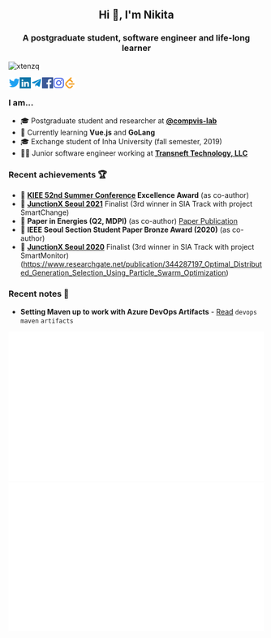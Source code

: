 <h2 align="center">Hi 👋, I'm Nikita</h2>
<h3 align="center">A postgraduate student, software engineer and life-long learner</h3>

<p align="left"> <img src="https://komarev.com/ghpvc/?username=xtenzq&label=Profile%20views&color=0e75b6&style=flat" alt="xtenzq" /> </p>

<a href="https://twitter.com/xtenzq" target="blank"><img align="left" src="icons/twitter.svg" alt="xtenzq" width="22px" /></a>
<a href="https://linkedin.com/in/xtenzq" target="blank"><img align="left" src="icons/linkedin.svg" alt="xtenzq" width="22px" /></a>
  <a href="https://t.me/nrusetski">
  <img align="left" alt="Nikita's Telegram" width="22px" src="icons/telegram.svg" />
</a>
<a href="https://fb.com/nrusetski" target="blank"><img align="left" src="icons/facebook.svg" alt="xtenzq" width="22px" /></a>
<a href="https://instagram.com/nrusetski" target="blank"><img align="left" src="icons/instagram.svg" alt="xtenzq" width="22px" /></a>
<a href="https://www.leetcode.com/xtenzq" target="blank"><img align="left" src="icons/leetcode.svg" alt="xtenzq" width="22px" /></a>
<br />
### I am...
* 🎓 Postgraduate student and researcher at **[@compvis-lab](https://github.com/compvis-lab)**
* 🔭 Currently learning **Vue.js** and **GoLang**
* 🎓 Exchange student of Inha University (fall semester, 2019)
* 👨‍💻 Junior software engineer working at **[Transneft Technology, LLC](http://en.tt.transneft.ru/about/history/)**

### Recent achievements 🏆
* 📃 **[KIEE 52nd Summer Conference](https://conf.kiee.or.kr/) Excellence Award** (as co-author)
* 🥉 **[JunctionX Seoul 2021](https://app.hackjunction.com/events/junctionx-seoul)** Finalist (3rd winner in SIA Track with project SmartChange)
* 📃 **Paper in Energies (Q2, MDPI)** (as co-author) [Paper Publication](https://www.mdpi.com/1996-1073/14/2/418)
* 🥉 **IEEE Seoul Section Student Paper Bronze Award (2020)** (as co-author)
* 🥉 **[JunctionX Seoul 2020](https://app.hackjunction.com/events/junctionx-seoul)** Finalist (3rd winner in SIA Track with project SmartMonitor)
(https://www.researchgate.net/publication/344287197_Optimal_Distributed_Generation_Selection_Using_Particle_Swarm_Optimization)

### Recent notes 📝

* **Setting Maven up to work with Azure DevOps Artifacts** - [Read](https://github.com/xtenzQ/dev-notes/blob/main/azure-devops/setting-maven-up-artifacts.md) `devops` `maven` `artifacts`

![](https://raw.githubusercontent.com/xtenzQ/github-stats-transparent/output/generated/overview.svg)
![](https://raw.githubusercontent.com/xtenzQ/github-stats-transparent/output/generated/languages.svg)
